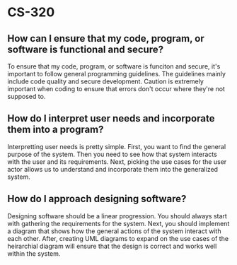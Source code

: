 # CS-320
## How can I ensure that my code, program, or software is functional and secure?
To ensure that my code, program, or software is funciton and secure, it's important to follow general programming guidelines. The guidelines mainly include code quality and secure development. Caution is extremely important when coding to ensure that errors don't occur where they're not supposed to.
## How do I interpret user needs and incorporate them into a program?
Interpretting user needs is pretty simple. First, you want to find the general purpose of the system. Then you need to see how that system interacts with the user and its requirements. Next, picking the use cases for the user actor allows us to understand and incorporate them into the generalized system.
## How do I approach designing software?
Designing software should be a linear progression. You should always start with gathering the requirements for the system. Next, you should implement a diagram that shows how the general actions of the system interact with each other. After, creating UML diagrams to expand on the use cases of the heirarchial diagram will ensure that the design is correct and works well within the system.
